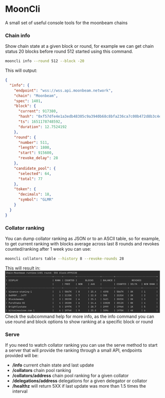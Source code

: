 # MoonCli
A small set of useful console tools for the moonbeam chains

### Chain info
Show chain state at a given block or round, for example we can get chain status 20 blocks before round 512 started using this command.
```bash
mooncli info --round 512 --block -20
 ```
This will output:
```json
{
  "info": {
    "endpoint": "wss://wss.api.moonbeam.network",
    "chain": "Moonbeam",
    "spec": 1401,
    "block": {
      "current": 917380,
      "hash": "0xf57dfe4e1a3edb48305c9a3940b68c8bfa236ca7c00b472d8b3c4e1278b852a5",
      "ts": 1651178748592,
      "duration": 12.7524192
    },
    "round": {
      "number": 511,
      "length": 1800,
      "start": 915600,
      "revoke_delay": 28
    },
    "candidate_pool": {
      "selected": 64,
      "total": 77
    },
    "token": {
      "decimals": 18,
      "symbol": "GLMR"
    }
  }
}
```

### Collator ranking
You can dump collator ranking as JSON or to an ASCII table, so for example, to get current ranking with blocks average 
across last 8 rounds and revokes counted/ranking after 1 week you can use:
```bash
mooncli collators table --history 8 --revoke-rounds 28
```
This will result in:
![ranking.png](ranking.png)
Check the subcommand help for more info, as the info command you can use round and block options to show ranking at a 
specific block or round

### Serve
If you need to watch collator ranking you can use the serve method to start a server that will provide the ranking 
through a small API, endpoints provided will be:
  - **/info** current chain state and last update
  - **/collators** chain pool ranking
  - **/collators/address** chain pool ranking for a given collator
  - **/delegations/address** delegations for a given delegator or collator
  - **/healthz** will return 5XX if last update was more than 1.5 times the interval
